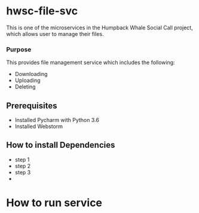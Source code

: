 # hwsc-file-svc
This is one of the microservices in the Humpback Whale Social Call project, which allows user to manage their files.

### Purpose

This provides file management service which includes the following:
  - Downloading
  - Uploading
  - Deleting
## Prerequisites
- Installed Pycharm with Python 3.6
- Installed Webstorm

## How to install Dependencies
 - step 1
  - step 2
  - step 3
  -


# How to run service


